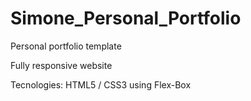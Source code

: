 # Simone_Personal_Portfolio
Personal portfolio template

Fully responsive website 

Tecnologies: HTML5 / CSS3 using Flex-Box
